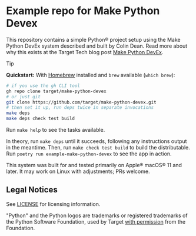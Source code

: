 # Example repo for Make Python Devex

This repository contains a simple Python® project setup
using the Make Python DevEx system described and built by Colin Dean.
Read more about why this exists at the Target Tech blog post
[Make Python DevEx](https://tech.target.com/blog/make-python-devex).

> [!TIP]
> **Quickstart:** With [Homebrew](https://brew.sh) installed and `brew` available (`which brew`):
> ```bash
> # if you use the gh CLI tool
> gh repo clone target/make-python-devex
> # or just git
> git clone https://github.com/target/make-python-devex.git
> # then set it up, run deps twice in separate invocations
> make deps
> make deps check test build

Run `make help` to see the tasks available.

In theory, run `make deps` until it succeeds, following any instructions output
in the meantime.
Then, run `make check test build` to build the distributable.
Run `poetry run example-make-python-devex` to see the app in action.

This system was built for and tested primarily on Apple® macOS® 11 and later.
It may work on Linux with adjustments; PRs welcome.

## Legal Notices

See [LICENSE](LICENSE.md) for licensing information.

"Python" and the Python logos are trademarks or registered trademarks of the Python Software Foundation,
used by Target [with permission](https://www.python.org/psf/trademarks/#how-to-use-the-trademarks) from the Foundation.
